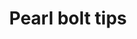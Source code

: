 ---
layout: item
title: Pearl bolt tips
item-id: 46
datatable: true
id: 46
name: "Pearl bolt tips"
members: true
lowalch: 4
highalch: 7
examine: "Pearl bolt tips."
monsters:
  - id: 1097
    name: "Sea Snake Young"
    members: true
    combat_level: 90
    wiki_url: "https://oldschool.runescape.wiki/w/Sea_Snake_Young"
    drops:
      - quantity: "3"
        rarity: 0.03125
    image: "https://oldschool.runescape.wiki/images/thumb/0/05/Sea_Snake_Young.png/290px-Sea_Snake_Young.png?00361"
  - id: 1098
    name: "Sea Snake Hatchling"
    members: true
    combat_level: 62
    wiki_url: "https://oldschool.runescape.wiki/w/Sea_Snake_Hatchling"
    drops:
      - quantity: "3"
        rarity: 0.03125
    image: "https://oldschool.runescape.wiki/images/thumb/3/34/Sea_Snake_Hatchling.png/290px-Sea_Snake_Hatchling.png?9a91a"
  - id: 1101
    name: "Giant Sea Snake"
    members: true
    combat_level: 149
    wiki_url: "https://oldschool.runescape.wiki/w/Giant_Sea_Snake"
    drops:
      - quantity: "3"
        rarity: 0.03125
    image: "https://oldschool.runescape.wiki/images/thumb/e/e3/Giant_Sea_Snake.png/280px-Giant_Sea_Snake.png?3f58a"
  - id: 3717
    name: "Vyrewatch"
    members: true
    combat_level: 105
    wiki_url: "https://oldschool.runescape.wiki/w/Vyrewatch#Level_105"
    drops:
      - quantity: "6-14"
        rarity: 0.0016741071428571428
    image: "https://oldschool.runescape.wiki/images/thumb/a/a6/Vyrewatch.png/250px-Vyrewatch.png?6487a"
  - id: 3718
    name: "Vyrewatch"
    members: true
    combat_level: 110
    wiki_url: "https://oldschool.runescape.wiki/w/Vyrewatch#Level_110"
    drops:
      - quantity: "6-14"
        rarity: 0.0016741071428571428
    image: "https://oldschool.runescape.wiki/images/thumb/a/a6/Vyrewatch.png/250px-Vyrewatch.png?6487a"
  - id: 3719
    name: "Vyrewatch"
    members: true
    combat_level: 120
    wiki_url: "https://oldschool.runescape.wiki/w/Vyrewatch#Level_120"
    drops:
      - quantity: "6-14"
        rarity: 0.0016741071428571428
    image: "https://oldschool.runescape.wiki/images/thumb/a/a6/Vyrewatch.png/250px-Vyrewatch.png?6487a"
  - id: 3720
    name: "Vyrewatch"
    members: true
    combat_level: 125
    wiki_url: "https://oldschool.runescape.wiki/w/Vyrewatch#Level_125"
    drops:
      - quantity: "6-14"
        rarity: 0.0016741071428571428
    image: "https://oldschool.runescape.wiki/images/thumb/a/a6/Vyrewatch.png/250px-Vyrewatch.png?6487a"
  - id: 8067
    name: "Zombie"
    members: true
    combat_level: 132
    wiki_url: "https://oldschool.runescape.wiki/w/Zombie_(Shayzien_Crypts)#Melee"
    drops:
      - quantity: "4-10"
        rarity: 0.0013392857142857143
    image: "https://oldschool.runescape.wiki/images/thumb/0/03/Zombie_%28Shayzien_Crypts%2C_Melee%29.png/150px-Zombie_%28Shayzien_Crypts%2C_Melee%29.png?fce0f"
  - id: 8070
    name: "Skeleton"
    members: true
    combat_level: 132
    wiki_url: "https://oldschool.runescape.wiki/w/Skeleton_(Shayzien_Crypts)#Melee"
    drops:
      - quantity: "4-10"
        rarity: 0.0013392857142857143
    image: "https://oldschool.runescape.wiki/images/thumb/6/65/Skeleton_%289%29.png/200px-Skeleton_%289%29.png?43f2e"
  - id: 8256
    name: "Vyrewatch"
    members: true
    combat_level: 87
    wiki_url: "https://oldschool.runescape.wiki/w/Vyrewatch#Level_87"
    drops:
      - quantity: "6-14"
        rarity: 0.0016741071428571428
    image: "https://oldschool.runescape.wiki/images/thumb/a/a6/Vyrewatch.png/250px-Vyrewatch.png?6487a"
  - id: 9756
    name: "Vyrewatch Sentinel"
    members: true
    combat_level: 151
    wiki_url: "https://oldschool.runescape.wiki/w/Vyrewatch_Sentinel#1"
    drops:
      - quantity: "6-14"
        rarity: 0.0017281105990783411
    image: "https://oldschool.runescape.wiki/images/thumb/c/c1/Vyrewatch_Sentinel_%281%29.png/180px-Vyrewatch_Sentinel_%281%29.png?ce470"
---